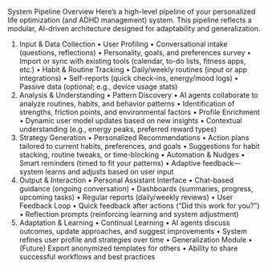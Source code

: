 System Pipeline Overview
Here’s a high-level pipeline of your personalized life optimization (and ADHD management) system. This pipeline reflects a modular, AI-driven architecture designed for adaptability and generalization.
1. Input & Data Collection
	•	User Profiling
	•	Conversational intake (questions, reflections)
	•	Personality, goals, and preferences survey
	•	Import or sync with existing tools (calendar, to-do lists, fitness apps, etc.)
	•	Habit & Routine Tracking
	•	Daily/weekly routines (input or app integrations)
	•	Self-reports (quick check-ins, energy/mood logs)
	•	Passive data (optional; e.g., device usage stats)
2. Analysis & Understanding
	•	Pattern Discovery
	•	AI agents collaborate to analyze routines, habits, and behavior patterns
	•	Identification of strengths, friction points, and environmental factors
	•	Profile Enrichment
	•	Dynamic user model updates based on new insights
	•	Contextual understanding (e.g., energy peaks, preferred reward types)
3. Strategy Generation
	•	Personalized Recommendations
	•	Action plans tailored to current habits, preferences, and goals
	•	Suggestions for habit stacking, routine tweaks, or time-blocking
	•	Automation & Nudges
	•	Smart reminders (timed to fit your patterns)
	•	Adaptive feedback—system learns and adjusts based on user input
4. Output & Interaction
	•	Personal Assistant Interface
	•	Chat-based guidance (ongoing conversation)
	•	Dashboards (summaries, progress, upcoming tasks)
	•	Regular reports (daily/weekly reviews)
	•	User Feedback Loop
	•	Quick feedback after actions (“Did this work for you?”)
	•	Reflection prompts (reinforcing learning and system adjustment)
5. Adaptation & Learning
	•	Continual Learning
	•	AI agents discuss outcomes, update approaches, and suggest improvements
	•	System refines user profile and strategies over time
	•	Generalization Module
	•	(Future) Export anonymized templates for others
	•	Ability to share successful workflows and best practices
